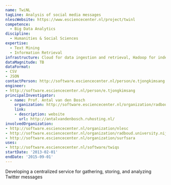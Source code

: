 ```yaml
---
name: TwiNL
tagLine: Analysis of social media messages
nlescWebsite: https://www.esciencecenter.nl/project/twinl
competence:
  - Big Data Analytics
discipline:
  - Humanities & Social Sciences
expertise:
  - Text Mining
  - Information Retrieval
infrastructure: Cloud for data ingestion and retrieval, Hadoop for indexing and searching
dataMagnitude: TB
dataFormat:
- CSV
- JSON
contactPerson: http://software.esciencecenter.nl/person/e.tjongkimsang
engineer:
- http://software.esciencecenter.nl/person/e.tjongkimsang
principalInvestigator:
  - name: Prof. Antal van den Bosch
    organization: http://software.esciencecenter.nl/organization/radboud.university.nijmegen
    link:
    - description: website
      url: http://antalvandenbosch.ruhosting.nl/
involvedOrganization:
- http://software.esciencecenter.nl/organization/nlesc
- http://software.esciencecenter.nl/organization/radboud.university.nijmegen
- http://software.esciencecenter.nl/organization/surfsara
uses:
- http://software.esciencecenter.nl/software/twiqs
startDate: '2013-02-01'
endDate: '2015-09-01'
---
```


Developing a centralized service for gathering, storing, and analyzing Twitter messages
